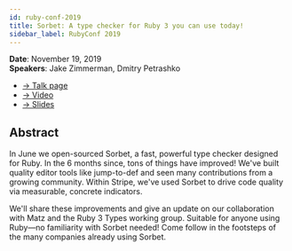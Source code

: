 ```yaml
---
id: ruby-conf-2019
title: Sorbet: A type checker for Ruby 3 you can use today!
sidebar_label: RubyConf 2019
---
```


**Date**: November 19, 2019\
**Speakers**: Jake Zimmerman, Dmitry Petrashko

- [→ Talk page](https://rubyconf.org/2019/program.html#session-908)
- [→ Video](https://www.youtube.com/watch?v=jielBIZ40mw)
- [→ Slides](https://sorbet.run/talks/RubyConf2019/#/)

## Abstract

In June we open-sourced Sorbet, a fast, powerful type checker designed for Ruby.
In the 6 months since, tons of things have improved! We've built quality editor
tools like jump-to-def and seen many contributions from a growing community.
Within Stripe, we've used Sorbet to drive code quality via measurable, concrete
indicators.

We'll share these improvements and give an update on our collaboration with Matz
and the Ruby 3 Types working group. Suitable for anyone using Ruby—no
familiarity with Sorbet needed! Come follow in the footsteps of the many
companies already using Sorbet.
